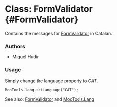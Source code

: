 Class: FormValidator {#FormValidator}
=====================================

Contains the messages for [FormValidator][] in Catalan.

### Authors

* Miquel Hudin

### Usage

Simply change the language property to *CAT*.

	MooTools.lang.setLanguage("CAT");

See also: [FormValidator][] and [MooTools.Lang][]

[FormValidator]: http://www.mootools.net/docs/more/Forms/FormValidator#FormValidator
[MooTools.Lang]: http://www.mootools.net/docs/more/Core/MooTools.Lang